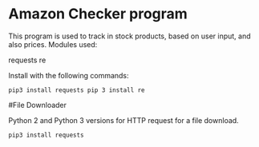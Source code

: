 # Amazon Checker program

This program is used to track in stock products, based on user input, and also prices.
Modules used:

requests
re

Install with the following commands:

``
	pip3 install requests
	pip 3 install re
``

#File Downloader

Python 2 and Python 3 versions for HTTP request for a file download.

``
	pip3 install requests
``